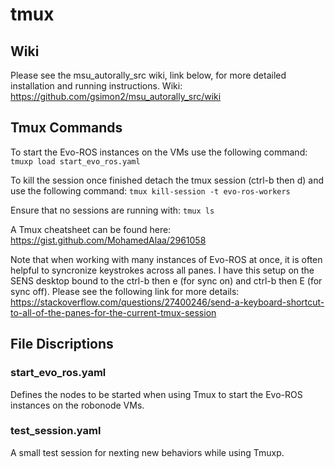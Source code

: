 # tmux #


## Wiki ##
Please see the msu_autorally_src wiki, link below, for more detailed installation and running instructions.
Wiki: https://github.com/gsimon2/msu_autorally_src/wiki

## Tmux Commands ##
To start the Evo-ROS instances on the VMs use the following command:
```tmuxp load start_evo_ros.yaml```

To kill the session once finished detach the tmux session (ctrl-b then d) and use the following command:
```tmux kill-session -t evo-ros-workers```

Ensure that no sessions are running with:
```tmux ls```

A Tmux cheatsheet can be found here:
https://gist.github.com/MohamedAlaa/2961058

Note that when working with many instances of Evo-ROS at once, it is often helpful to syncronize keystrokes across all panes. I have this setup on the SENS desktop bound to the ctrl-b then e (for sync on) and ctrl-b then E (for sync off). Please see the following link for more details:
https://stackoverflow.com/questions/27400246/send-a-keyboard-shortcut-to-all-of-the-panes-for-the-current-tmux-session



## File Discriptions ##
### start_evo_ros.yaml ###
Defines the nodes to be started when using Tmux to start the Evo-ROS instances on the robonode VMs.

### test_session.yaml ###
A small test session for nexting new behaviors while using Tmuxp.



